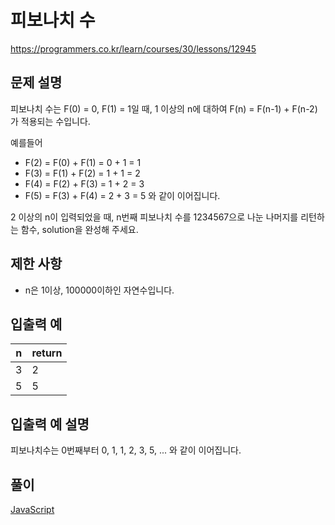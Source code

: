# 피보나치 수

https://programmers.co.kr/learn/courses/30/lessons/12945

## 문제 설명

피보나치 수는 F(0) = 0, F(1) = 1일 때, 1 이상의 n에 대하여 F(n) = F(n-1) + F(n-2) 가 적용되는 수입니다.

예를들어
* F(2) = F(0) + F(1) = 0 + 1 = 1
* F(3) = F(1) + F(2) = 1 + 1 = 2
* F(4) = F(2) + F(3) = 1 + 2 = 3
* F(5) = F(3) + F(4) = 2 + 3 = 5
와 같이 이어집니다.

2 이상의 n이 입력되었을 때, n번째 피보나치 수를 1234567으로 나눈 나머지를 리턴하는 함수, solution을 완성해 주세요.

## 제한 사항

* n은 1이상, 100000이하인 자연수입니다.

## 입출력 예

|n|return|
|-|-|
|3|2|
|5|5|

## 입출력 예 설명

피보나치수는 0번째부터 0, 1, 1, 2, 3, 5, ... 와 같이 이어집니다.

## 풀이

[JavaScript](./Fibonacci.js)